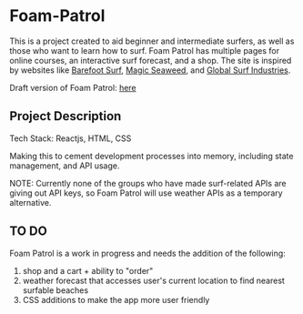 # Foam-Patrol 

This is a project created to aid beginner and intermediate surfers, as well as those who want to learn how to surf. Foam Patrol has multiple pages for online courses, an interactive surf forecast, and a shop. The site is inspired by websites like [Barefoot Surf](https://barefootsurftravel.com/), [Magic Seaweed](https://magicseaweed.com/), and [Global Surf Industries](https://www.surfindustries.com/).

Draft version of Foam Patrol: [here](https://foam-patrol-rough-draft.netlify.app/)

## Project Description 

Tech Stack: Reactjs, HTML, CSS

Making this to cement development processes into memory, including state management, and API usage.

NOTE: Currently none of the groups who have made surf-related APIs are giving out API keys, so Foam Patrol will use weather APIs as a temporary alternative.

## TO DO 

Foam Patrol is a work in progress and needs the addition of the following: 

1. shop and a cart + ability to "order"
2. weather forecast that accesses user's current location to find nearest surfable beaches
3. CSS additions to make the app more user friendly
